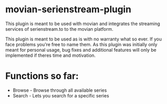 # movian-serienstream-plugin
This plugin is meant to be used with movian and integrates the streaming services of serienstream.to to the movian platform. 

This plugin is meant to be used as is with no warranty what so ever. If you face problems you're free to name them.
As this plugin was initially only meant for personal usage, bug fixes and additional features will only be implemented if theres time and motivation.

# Functions so far:
* Browse - Browse through all available series
* Search - Lets you search for a specific series
